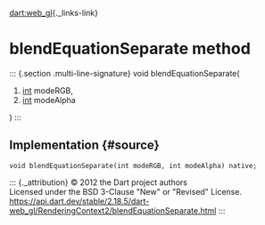 [dart:web\_gl](../../dart-web_gl/dart-web_gl-library){._links-link}

blendEquationSeparate method
============================

::: {.section .multi-line-signature}
void blendEquationSeparate(

1.  [int](../../dart-core/int-class) modeRGB,
2.  [int](../../dart-core/int-class) modeAlpha

)
:::

Implementation {#source}
--------------

``` {.language-dart data-language="dart"}
void blendEquationSeparate(int modeRGB, int modeAlpha) native;
```

::: {._attribution}
© 2012 the Dart project authors\
Licensed under the BSD 3-Clause \"New\" or \"Revised\" License.\
<https://api.dart.dev/stable/2.18.5/dart-web_gl/RenderingContext2/blendEquationSeparate.html>
:::
